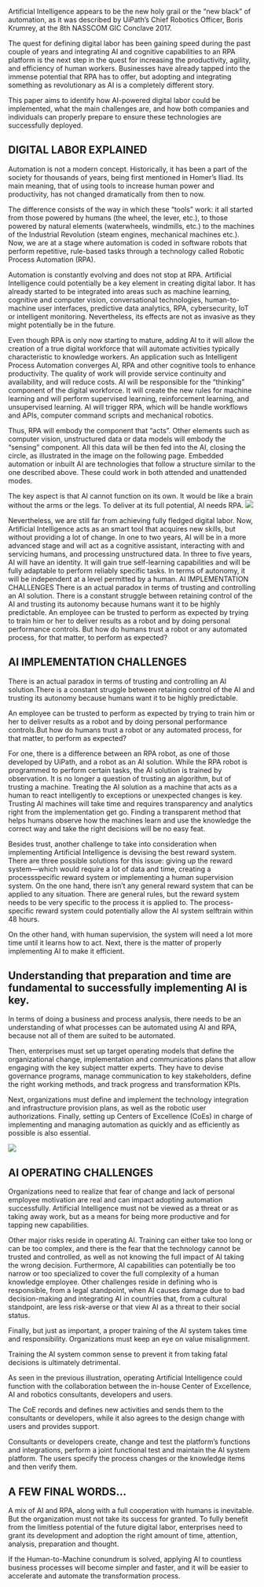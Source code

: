 Artificial Intelligence appears to be the new holy grail or the “new black” of automation, as it was described by UiPath’s Chief Robotics Officer, Boris Krumrey, at the 8th NASSCOM GIC Conclave 2017. 

The quest for defining digital labor has been gaining speed during the past couple of years and integrating AI and cognitive capabilities to an RPA platform is the next step in the quest for increasing the productivity, agility, and efficiency of human workers. Businesses have already tapped into the immense potential that RPA has to offer, but adopting and integrating something as revolutionary as AI is a completely different story. 

This paper aims to identify how AI-powered digital labor could be implemented, what the main challenges are, and how both companies and individuals can properly prepare to ensure these technologies are successfully deployed.

## DIGITAL LABOR EXPLAINED 

Automation is not a modern concept. Historically, it has been a part of the society for thousands of years, being first mentioned in Homer’s Iliad. Its main meaning, that of using tools to increase human power and productivity, has not changed dramatically from then to now. 

The difference consists of the way in which these “tools” work: it all started from those powered by humans (the wheel, the lever, etc.), to those powered by natural elements (waterwheels, windmills, etc.) to the machines of the Industrial Revolution (steam engines, mechanical machines etc.). Now, we are at a stage where automation is coded in software robots that perform repetitive, rule-based tasks through a technology called Robotic Process Automation (RPA).

Automation is constantly evolving and does not stop at RPA. Artificial Intelligence could potentially be a key element in creating digital labor. It has already started to be integrated into areas such as machine learning, cognitive and computer vision, conversational technologies, human-to-machine user interfaces, predictive data analytics, RPA, cybersecurity, IoT or intelligent monitoring. Nevertheless, its effects are not as invasive as they might potentially be in the future.

Even though RPA is only now starting to mature, adding AI to it will allow the creation of a true digital workforce that will automate activities typically characteristic to knowledge workers. An application such as Intelligent Process Automation converges AI, RPA and other cognitive tools to enhance productivity. The quality of work will provide service continuity and availability, and will reduce costs. AI will be responsible for the “thinking” component of the digital workforce. It will create the new rules for machine learning and will perform supervised learning, reinforcement learning, and unsupervised learning. AI will trigger RPA, which will be handle workflows and APIs, computer command scripts and mechanical robotics.

Thus, RPA will embody the component that “acts”. Other elements such as computer vision, unstructured data or data models will embody the “sensing” component. All this data will be then fed into the AI, closing the circle, as illustrated in the image on the following page. Embedded automation or inbuilt AI are technologies that follow a structure similar to the one described above. These could work in both attended and unattended modes.

The key aspect is that AI cannot function on its own. It would be like a brain without the arms or the legs. To deliver at its full potential, AI needs RPA.
![](https://user-images.githubusercontent.com/2363295/38863247-9d3db98a-4269-11e8-9575-2cde39caa74d.png)

Nevertheless, we are still far from achieving fully fledged digital labor. Now, Artificial Intelligence acts as an smart tool that acquires new skills, but without providing a lot of change. In one to two years, AI will be in a more advanced stage and will act as a cognitive assistant, interacting with and servicing humans, and processing unstructured data. In three to five years, AI will have an identity. It will gain true self-learning capabilities and will be fully adaptable to perform reliably specific tasks. In terms of autonomy, it will be independent at a level permitted by a human. AI IMPLEMENTATION CHALLENGES There is an actual paradox in terms of trusting and controlling an AI solution. There is a constant struggle between retaining control of the AI and trusting its autonomy because humans want it to be highly predictable. An employee can be trusted to perform as expected by trying to train him or her to deliver results as a robot and by doing personal performance controls. But how do humans trust a robot or any automated process, for that matter, to perform as expected?


## AI IMPLEMENTATION CHALLENGES

There is an actual paradox in terms of  trusting and controlling an AI solution.There is a constant struggle between retaining control of the AI and trusting its autonomy because humans want it to be highly predictable.

An employee can be trusted to perform as expected by trying to train him or her to deliver results as a robot and by doing personal performance controls.But how do humans trust a robot or any automated process, for that matter, to perform as expected?


For one, there is a difference between an RPA robot, as one of those developed by UiPath, and a robot as an AI solution. While the RPA robot is programmed to perform certain tasks, the AI solution is trained by observation. It is no longer a question of trusting an algorithm, but of trusting a machine. Treating the AI solution as a machine that acts as a human to react intelligently to exceptions or unexpected changes is key. Trusting AI machines will take time and requires transparency and analytics right from the implementation get go. Finding a transparent method that helps humans observe how the machines learn and use the knowledge the correct way and take the right decisions will be no easy feat. 

Besides trust, another challenge to take into consideration when implementing Artificial Intelligence is devising the best reward system. There are three possible solutions for this issue: giving up the reward system—which would require a lot of data and time, creating a processspecific reward system or implementing a human supervision system. On the one hand, there isn’t any general reward system that can be applied to any situation. There are general rules, but the reward system needs to be very specific to the process it is applied to. The process-specific reward system could potentially allow the AI system selftrain within 48 hours. 

On the other hand, with human supervision, the system will need a lot more time until it learns how to act. Next, there is the matter of properly implementing AI to make it efficient. 

## Understanding that preparation and time are fundamental to successfully implementing AI is key. 

In terms of doing a business and process analysis, there needs to be an understanding of what processes can be automated using AI and RPA, because not all of them are suited to be automated. 

Then, enterprises must set up target operating models that define the organizational change, implementation and communications plans that allow engaging with the key subject matter experts. They have to devise governance programs, manage communication to key stakeholders, define the right working methods, and track progress and transformation KPIs. 

Next, organizations must define and implement the technology integration and infrastructure provision plans, as well as the robotic user authorizations. Finally, setting up Centers of Excellence (CoEs) in charge of implementing and managing automation as quickly and as efficiently as possible is also essential.

![](https://user-images.githubusercontent.com/2363295/38863286-b8529902-4269-11e8-9dce-f7feeeee395d.png)


## AI OPERATING CHALLENGES 

Organizations need to realize that fear of change and lack of personal employee motivation are real and can impact adopting automation successfully. Artificial Intelligence must not be viewed as a threat or as taking away work, but as a means for being more productive and for tapping new capabilities.

Other major risks reside in operating AI. Training can either take too long or can be too complex, and there is the fear that the technology cannot be trusted and controlled, as well as not knowing the full impact of AI taking the wrong decision. Furthermore, AI capabilities can potentially be too narrow or too specialized to cover the full complexity of a human knowledge employee. Other challenges reside in defining who is responsible, from a legal standpoint, when AI causes damage due to bad decision-making and integrating AI in countries that, from a cultural standpoint, are less risk-averse or that view AI as a threat to their social status. 

Finally, but just as important, a proper training of the AI system takes time and responsibility. Organizations must keep an eye on value misalignment.

Training the AI system common sense to prevent it from taking fatal decisions is ultimately detrimental. 

As seen in the previous illustration, operating Artificial Intelligence could function with the collaboration between the in-house Center of Excellence, AI and robotics consultants, developers and users.

The CoE records and defines new activities and sends them to the consultants or developers, while it also agrees to the design change with users and provides support. 

Consultants or developers create, change and test the platform’s functions and integrations, perform a joint functional test and maintain the AI system platform. The users specify the process changes or the knowledge items and then verify them.

## A FEW FINAL WORDS… 

A mix of AI and RPA, along with a full cooperation with humans is inevitable. But the organization must not take its success for granted. To fully benefit from the limitless potential of the future digital labor, enterprises need to grant its development and adoption the right amount of time, attention, analysis, preparation and thought.

If the Human-to-Machine conundrum is solved, applying AI to countless business processes will become simpler and faster, and it will be easier to accelerate and automate the transformation process.
